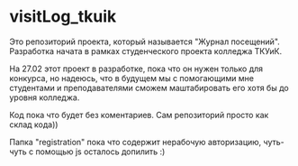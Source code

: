 # visitLog_tkuik

Это репозиторий проекта, который называется "Журнал посещений". Разработка начата в рамках студенческого проекта колледжа ТКУиК.

На 27.02 этот проект в разработке, пока что он нужен только для конкурса, но надеюсь, что в будущем мы с помогающими мне студентами и преподавателями сможем маштабировать его хотя бы до уровня колледжа. 

Код пока что будет без коментариев. Сам репозиторий просто как склад кода))

Папка "registration" пока что содержит нерабочую авторизацию, чуть-чуть с помощью js осталось допилить :)
